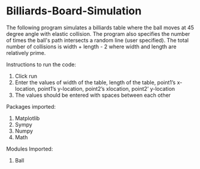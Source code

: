 # Billiards-Board-Simulation

The following program simulates a billiards table where the ball moves at 45 degree angle with elastic collision. 
The program also specifies the number of times the ball's path intersects a random line (user specified). 
The total number of collisions is width + length - 2 where width and length are relatively prime. 

Instructions to run the code:
1. Click run
2. Enter the values of width of the table, length of the table, point1’s x-location, point1’s y-location, point2’s xlocation,
point2’ y-location
3. The values should be entered with spaces between each other


Packages imported:
1. Matplotlib
2. Sympy
3. Numpy
4. Math

Modules Imported:
1. Ball


